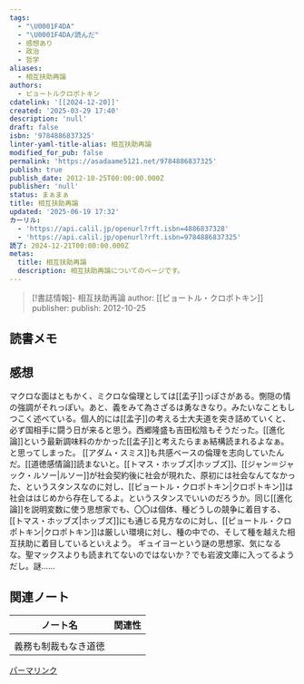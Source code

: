```yaml
---
tags:
  - "\U0001F4DA"
  - "\U0001F4DA/読んだ"
  - 感想あり
  - 政治
  - 哲学
aliases:
  - 相互扶助再論
authors:
  - ピョートルクロポトキン
cdatelink: '[[2024-12-20]]'
created: '2025-03-29 17:40'
description: 'null'
draft: false
isbn: '9784886837325'
linter-yaml-title-alias: 相互扶助再論
modified_for_pub: false
permalink: 'https://asadaame5121.net/9784886837325'
publish: true
publish_date: 2012-10-25T00:00:00.000Z
publisher: 'null'
status: まぁまぁ
title: 相互扶助再論
updated: '2025-06-19 17:32'
カーリル:
  - 'https://api.calil.jp/openurl?rft.isbn=4886837328'
  - 'https://api.calil.jp/openurl?rft.isbn=9784886837325'
読了: 2024-12-21T00:00:00.000Z
metas:
  title: 相互扶助再論
  description: 相互扶助再論についてのページです。
---
```

> [!書誌情報]- 相互扶助再論 author: [[ピョートル・クロポトキン]] publisher:
> publish: 2012-10-25

## 読書メモ

## 感想

マクロな面はともかく、ミクロな倫理としては[[孟子]]っぽさがある。惻隠の情の強調がそれっぽい。あと、義をみて為さざるは勇なきなり。みたいなこともしつこく述べている。個人的には[[孟子]]の考える士大夫道を突き詰めていくと、必ず国相手に闘う日が来ると思う。西郷隆盛も吉田松陰もそうだった。[[進化論]]という最新調味料のかかった[[孟子]]と考えたらまぁ結構読まれるよなぁ。と思ってしまった。
[[アダム・スミス]]も共感ベースの倫理を志向していたんだ。[[道徳感情論]]読まないと。[[トマス・ホッブズ|ホッブズ]]、[[ジャン＝ジャック・ルソー|ルソー]]が社会契約後に社会が現れた、原初には社会なんてなかった、というスタンスなのに対し、[[ピョートル・クロポトキン|クロポトキン]]は社会ははじめから存在してるよ。というスタンスでいいのだろうか。同じ[[進化論]]を説明変数に使う思想家でも、〇〇は個体、種どうしの競争に着目する、[[トマス・ホッブズ|ホッブズ]]にも通じる見方なのに対し、[[ピョートル・クロポトキン|クロポトキン]]は厳しい環境に対し、種の中での、そして種を越えた相互扶助に着目しているといえよう。
ギュイヨーという謎の思想家、気になるな。聖マックスよりも読まれてないのではないか？でも岩波文庫に入ってるようだし。謎……

## 関連ノート

| ノート名             | 関連性 |
| -------------------- | ------ |
|                      |        |
| 義務も制裁もなき道徳 |        |

<a class="u-url" href="https://asadaame5121.net/相互扶助再論">パーマリンク</a>

